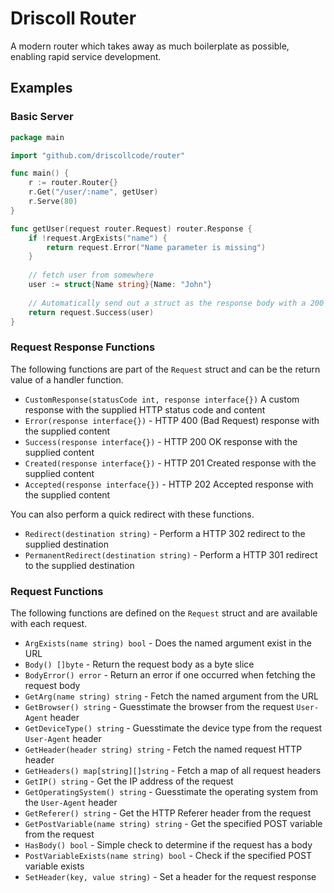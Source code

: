 # Driscoll Router

A modern router which takes away as much boilerplate as possible, enabling rapid service development.

## Examples

### Basic Server

```go
package main

import "github.com/driscollcode/router"

func main() {
	r := router.Router{}
	r.Get("/user/:name", getUser)
	r.Serve(80)
}

func getUser(request router.Request) router.Response {
	if !request.ArgExists("name") {
		return request.Error("Name parameter is missing")
    }
    
    // fetch user from somewhere
    user := struct{Name string}{Name: "John"}
    
    // Automatically send out a struct as the response body with a 200 status code
    return request.Success(user)
}
```

### Request Response Functions

The following functions are part of the ``Request`` struct and can be the return value of a handler function.

* ``CustomResponse(statusCode int, response interface{})`` A custom response with the supplied HTTP status code and content
* ``Error(response interface{})`` - HTTP 400 (Bad Request) response with the supplied content
* ``Success(response interface{})`` - HTTP 200 OK response with the supplied content
* ``Created(response interface{})`` - HTTP 201 Created response with the supplied content
* ``Accepted(response interface{})`` - HTTP 202 Accepted response with the supplied content

You can also perform a quick redirect with these functions.

* ``Redirect(destination string)`` - Perform a HTTP 302 redirect to the supplied destination
* ``PermanentRedirect(destination string)`` - Perform a HTTP 301 redirect to the supplied destination

### Request Functions

The following functions are defined on the ``Request`` struct and are available with each request.

* ``ArgExists(name string) bool`` - Does the named argument exist in the URL
* ``Body() []byte`` - Return the request body as a byte slice
* ``BodyError() error`` - Return an error if one occurred when fetching the request body
* ``GetArg(name string) string`` - Fetch the named argument from the URL
* ``GetBrowser() string`` - Guesstimate the browser from the request ``User-Agent`` header
* ``GetDeviceType() string`` - Guesstimate the device type from the request ``User-Agent`` header
* ``GetHeader(header string) string`` - Fetch the named request HTTP header
* ``GetHeaders() map[string][]string`` - Fetch a map of all request headers
* ``GetIP() string`` - Get the IP address of the request
* ``GetOperatingSystem() string`` - Guesstimate the operating system from the ``User-Agent`` header
* ``GetReferer() string`` - Get the HTTP Referer header from the request
* ``GetPostVariable(name string) string`` - Get the specified POST variable from the request
* ``HasBody() bool`` - Simple check to determine if the request has a body
* ``PostVariableExists(name string) bool`` - Check if the specified POST variable exists
* ``SetHeader(key, value string)`` - Set a header for the request response
